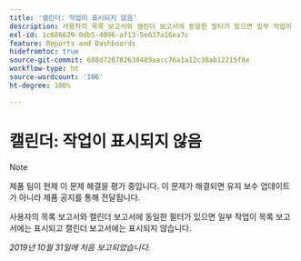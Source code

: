 ```yaml
---
title: '캘린더: 작업이 표시되지 않음'
description: 사용자의 목록 보고서와 캘린더 보고서에 동일한 필터가 있으면 일부 작업이 목록 보고서에는 표시되고 캘린더 보고서에는 표시되지 않습니다.
exl-id: 1c606629-0db5-4096-af13-5e637a16ea7c
feature: Reports and Dashboards
hidefromtoc: true
source-git-commit: 688d728782638489aacc76a1a12c38ab12215f8e
workflow-type: ht
source-wordcount: '106'
ht-degree: 100%

---
```


# 캘린더: 작업이 표시되지 않음

>[!NOTE]
>
>제품 팀이 현재 이 문제 해결을 평가 중입니다. 이 문제가 해결되면 유지 보수 업데이트가 아니라 제품 공지를 통해 전달됩니다.

사용자의 목록 보고서와 캘린더 보고서에 동일한 필터가 있으면 일부 작업이 목록 보고서에는 표시되고 캘린더 보고서에는 표시되지 않습니다.

_2019년 10월 31일에 처음 보고되었습니다._
